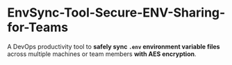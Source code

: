 # EnvSync-Tool-Secure-ENV-Sharing-for-Teams
A DevOps productivity tool to **safely sync `.env` environment variable files** across multiple machines or team members **with AES encryption**.
